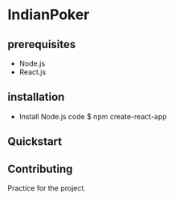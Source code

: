 # IndianPoker

## prerequisites

- Node.js
- React.js

## installation

- Install Node.js
  code $ npm create-react-app

## Quickstart

## Contributing

Practice for the project.
